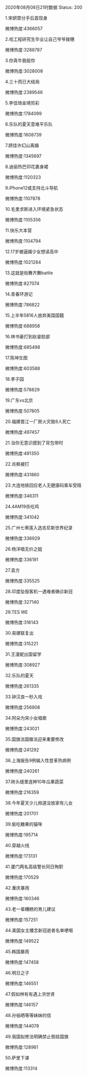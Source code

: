 2020年08月08日21时数据
Status: 200

1.宋妍霏分手后首现身

微博热度:4366057

2.哈工程研究生毕业让自己爷爷拨穗

微博热度:3288787

3.你真牛我挺你

微博热度:3028008

4.三十而已大结局

微博热度:2389546

5.李佳琦金靖剪彩

微博热度:1784099

6.乐队的夏天意难平乐队

微博热度:1608739

7.顾佳许幻山离婚

微博热度:1345697

8.迪丽热巴印花裹身裙

微博热度:1120323

9.iPhone12或支持北斗导航

微博热度:1107878

10.毛里求斯进入环境紧急状态

微博热度:1105356

11.快乐大本营

微博热度:1104794

12.17岁被逼婚少女想读高中

微博热度:1021284

13.这就是街舞齐舞battle

微博热度:827074

14.青春环游记

微博热度:786822

15.上半年5816人放弃美国国籍

微博热度:688958

16.林书豪打到赵睿脸部

微博热度:685498

17.陈坤生图

微博热度:603588

18.李子园

微博热度:578829

19.广东vs北京

微博热度:507805

20.福建晋江一厂房火灾致8人死亡

微博热度:497457

21.当你无意识摸到了背包带时

微博热度:491350

22.肖枫被打

微博热度:431860

23.大连地铁回应老人无健康码乘车受阻

微博热度:346311

24.4AM19杀吃鸡

微博热度:341042

25.广州七蒂莲入选吉尼斯世界纪录

微博热度:336929

26.杨洋唱无价之姐

微博热度:336191

27.袁方

微博热度:335525

28.印度坠毁客机一遇难者确诊新冠

微博热度:327140

29.TES WE

微博热度:316143

30.易建联复出

微博热度:315221

31.王漫妮出国留学

微博热度:308927

32.乐队的夏天

微博热度:261335

33.钟汉良一秒入戏

微博热度:256908

34.阿朵为宋小女唱歌

微博热度:243021

35.国旗法国徽法迎来重要修改

微博热度:241292

36.上海报告9例输入性登革热病例

微博热度:240261

37.砖头缝里连种10年瓜果蔬菜

微博热度:216359

38.今年夏天少儿频道没放家有儿女

微博热度:201701

39.偷吃糖果的猫咪

微博热度:195714

40.穿越火线

微博热度:173131

41.厦门两名高级警长同日殉职

微博热度:170529

42.重庆暴雨

微博热度:160346

43.老一辈糟糕的育儿建议

微博热度:157251

44.美国女主播念新冠逝者名单哽咽

微博热度:149522

45.韩国暴雨

微博热度:147458

46.明日之子

微博热度:146551

47.假如林有有遇上洪世贤

微博热度:146157

48.孙俪晒等等妹妹的信

微博热度:144078

49.我国拟修法明确禁止倒挂国旗

微博热度:128961

50.萨里下课

微博热度:113314

